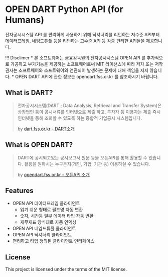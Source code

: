 # OPEN DART Python API (for Humans)

전자공시시스템 API 를 편리하게 사용하기 위해 딕셔너리를 리턴하는 저수준 API부터 데이터프레임, 네임드튜플 등을 리턴하는 고수준 API 등 각종 편리한 API들을 제공합니다.

!!! Disclimer
    * 본 소프트웨어는 금융감독원의 전자공시시스템 OPEN API 를 추가적으로 가공하고 부가기능을 제공하는 소프트웨어로써 MIT 라이선스에 따라 저자 또는 저작권자는 소프트웨어와 소프트웨어와 연관되어 발생하는 문제에 대해 책임을 지지 않습니다.
    * OPEN DART API에 관한 정보는 opendart.fss.or.kr 를 참조하시기 바랍니다.

## What is DART?

> 전자공시시스템(DART ; Data Analysis, Retrieval and Transfer System)은 상장법인 등이 공시서류를 인터넷으로 제출 하고, 투자자 등 이용자는 제출 즉시 인터넷을 통해 조회할 수 있도록 하는 종합적 기업공시 시스템입니다.
>
> by [dart.fss.or.kr - DART소개](http://dart.fss.or.kr/introduction/content1.do)

## What is OPEN DART?

> DART에 공시되고있는 공시보고서 원문 등을 오픈API를 통해 활용할 수 있습니다. 활용을 원하시는 누구든지(개인, 기업, 기관 등) 이용하실 수 있습니다.
>
> by [opendart.fss.or.kr - 오픈API 소개](https://opendart.fss.or.kr/intro/main.do)

## Features

* OPEN API 데이터프레임 클라이언트
    * 읽기 쉬운 형태로 필드명 자동 변환
    * 숫자, 시간등 일부 데이터 타입 자동 변환
    * 재무재표 양식대로 자동 인덱싱
* OPEN API 네임드튜플 클라이언트
* OPEN API 딕셔너리 클라이언트
* 편리하고 타입 정의된 클라이언트 인터페이스

## License
This project is licensed under the terms of the MIT license.